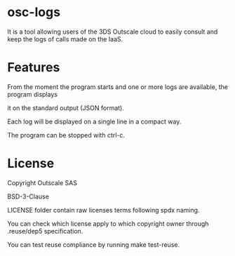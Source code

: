 # osc-logs

It is a tool allowing users of the 3DS Outscale cloud to easily consult and keep the logs of calls made on the IaaS.

# **Features**
From the moment the program starts and one or more logs are available, the program displays

it on the standard output (JSON format).

Each log will be displayed on a single line in a compact way.

The program can be stopped with ctrl-c.

# **License**
Copyright Outscale SAS

BSD-3-Clause

LICENSE folder contain raw licenses terms following spdx naming.

You can check which license apply to which copyright owner through .reuse/dep5 specification.

You can test reuse compliance by running make test-reuse.
